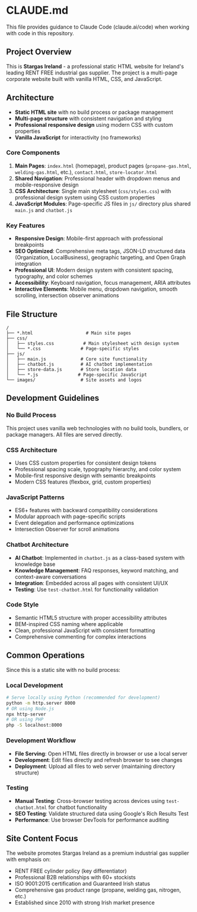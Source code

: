 # CLAUDE.md

This file provides guidance to Claude Code (claude.ai/code) when working with code in this repository.

## Project Overview

This is **Stargas Ireland** - a professional static HTML website for Ireland's leading RENT FREE industrial gas supplier. The project is a multi-page corporate website built with vanilla HTML, CSS, and JavaScript.

## Architecture

- **Static HTML site** with no build process or package management
- **Multi-page structure** with consistent navigation and styling
- **Professional responsive design** using modern CSS with custom properties
- **Vanilla JavaScript** for interactivity (no frameworks)

### Core Components

1. **Main Pages**: `index.html` (homepage), product pages (`propane-gas.html`, `welding-gas.html`, etc.), `contact.html`, `store-locator.html`
2. **Shared Navigation**: Professional header with dropdown menus and mobile-responsive design
3. **CSS Architecture**: Single main stylesheet (`css/styles.css`) with professional design system using CSS custom properties
4. **JavaScript Modules**: Page-specific JS files in `js/` directory plus shared `main.js` and `chatbot.js`

### Key Features

- **Responsive Design**: Mobile-first approach with professional breakpoints
- **SEO Optimized**: Comprehensive meta tags, JSON-LD structured data (Organization, LocalBusiness), geographic targeting, and Open Graph integration
- **Professional UI**: Modern design system with consistent spacing, typography, and color schemes
- **Accessibility**: Keyboard navigation, focus management, ARIA attributes
- **Interactive Elements**: Mobile menu, dropdown navigation, smooth scrolling, intersection observer animations

## File Structure

```
/
├── *.html                    # Main site pages
├── css/
│   ├── styles.css           # Main stylesheet with design system
│   └── *.css               # Page-specific styles
├── js/
│   ├── main.js             # Core site functionality
│   ├── chatbot.js          # AI chatbot implementation
│   ├── store-data.js       # Store location data
│   └── *.js               # Page-specific JavaScript
└── images/                 # Site assets and logos
```

## Development Guidelines

### No Build Process
This project uses vanilla web technologies with no build tools, bundlers, or package managers. All files are served directly.

### CSS Architecture
- Uses CSS custom properties for consistent design tokens
- Professional spacing scale, typography hierarchy, and color system
- Mobile-first responsive design with semantic breakpoints
- Modern CSS features (flexbox, grid, custom properties)

### JavaScript Patterns
- ES6+ features with backward compatibility considerations
- Modular approach with page-specific scripts
- Event delegation and performance optimizations
- Intersection Observer for scroll animations

### Chatbot Architecture
- **AI Chatbot**: Implemented in `chatbot.js` as a class-based system with knowledge base
- **Knowledge Management**: FAQ responses, keyword matching, and context-aware conversations
- **Integration**: Embedded across all pages with consistent UI/UX
- **Testing**: Use `test-chatbot.html` for functionality validation

### Code Style
- Semantic HTML5 structure with proper accessibility attributes
- BEM-inspired CSS naming where applicable
- Clean, professional JavaScript with consistent formatting
- Comprehensive commenting for complex interactions

## Common Operations

Since this is a static site with no build process:

### Local Development
```bash
# Serve locally using Python (recommended for development)
python -m http.server 8000
# OR using Node.js
npx http-server
# OR using PHP
php -S localhost:8000
```

### Development Workflow
- **File Serving**: Open HTML files directly in browser or use a local server
- **Development**: Edit files directly and refresh browser to see changes
- **Deployment**: Upload all files to web server (maintaining directory structure)

### Testing
- **Manual Testing**: Cross-browser testing across devices using `test-chatbot.html` for chatbot functionality
- **SEO Testing**: Validate structured data using Google's Rich Results Test
- **Performance**: Use browser DevTools for performance auditing

## Site Content Focus

The website promotes Stargas Ireland as a premium industrial gas supplier with emphasis on:
- RENT FREE cylinder policy (key differentiator)
- Professional B2B relationships with 60+ stockists
- ISO 9001:2015 certification and Guaranteed Irish status
- Comprehensive gas product range (propane, welding gas, nitrogen, etc.)
- Established since 2010 with strong Irish market presence